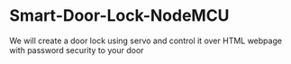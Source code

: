 # Smart-Door-Lock-NodeMCU
We will create a door lock using servo and control it over HTML webpage with password security to your door
